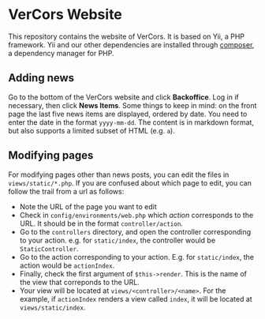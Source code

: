 # VerCors Website
This repository contains the website of VerCors. It is based on Yii, a PHP framework. Yii and our other dependencies are installed through [composer](https://getcomposer.org/), a dependency manager for PHP.

## Adding news
Go to the bottom of the VerCors website and click __Backoffice__. Log in if necessary, then click __News Items__. Some things to keep in mind: on the front page the last five news items are displayed, ordered by date. You need to enter the date in the format `yyyy-mm-dd`. The content is in markdown format, but also supports a limited subset of HTML (e.g. `a`).

## Modifying pages
For modifying pages other than news posts, you can edit the files in `views/static/*.php`. If you are confused about which page to edit, you can follow the trail from a url as follows:

 * Note the URL of the page you want to edit
 * Check in `config/environments/web.php` which _action_ corresponds to the URL. It should be in the format `controller/action`.
 * Go to the `controllers` directory, and open the controller corresponding to your action. e.g. for `static/index`, the controller would be `StaticController`.
 * Go to the action corresponding to your action. E.g. for `static/index`, the action would be `actionIndex`.
 * Finally, check the first argument of `$this->render`. This is the name of the view that correponds to the URL.
 * Your view will be located at `views/<controller>/<name>`. For the example, if `actionIndex` renders a view called `index`, it will be located at `views/static/index`.
 
 